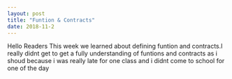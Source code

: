 ```yaml
---
layout: post
title: "Funtion & Contracts"
date: 2018-11-2
---
```


 <p> Hello Readers 
 This week we learned about defining funtion and contracts.I really didnt get to get a fully understanding of funtions and contracts as i shoud because i was really late for one class and i didnt come to school for one of the day
 
 
 
 
 </p>
